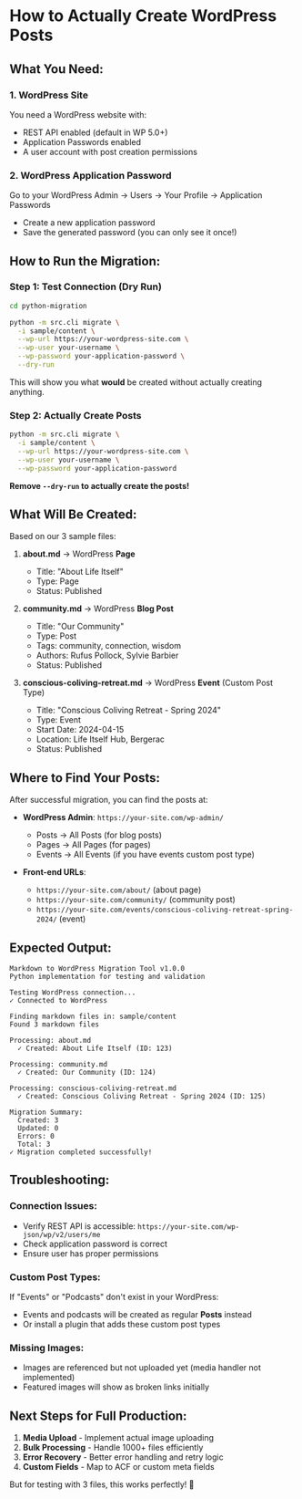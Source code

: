 # How to Actually Create WordPress Posts

## **What You Need:**

### 1. **WordPress Site**
You need a WordPress website with:
- REST API enabled (default in WP 5.0+)
- Application Passwords enabled
- A user account with post creation permissions

### 2. **WordPress Application Password**
Go to your WordPress Admin → Users → Your Profile → Application Passwords
- Create a new application password
- Save the generated password (you can only see it once!)

## **How to Run the Migration:**

### **Step 1: Test Connection (Dry Run)**
```bash
cd python-migration

python -m src.cli migrate \
  -i sample/content \
  --wp-url https://your-wordpress-site.com \
  --wp-user your-username \
  --wp-password your-application-password \
  --dry-run
```

This will show you what **would** be created without actually creating anything.

### **Step 2: Actually Create Posts**
```bash
python -m src.cli migrate \
  -i sample/content \
  --wp-url https://your-wordpress-site.com \
  --wp-user your-username \
  --wp-password your-application-password
```

**Remove `--dry-run` to actually create the posts!**

## **What Will Be Created:**

Based on our 3 sample files:

1. **about.md** → WordPress **Page**
   - Title: "About Life Itself"
   - Type: Page
   - Status: Published

2. **community.md** → WordPress **Blog Post**
   - Title: "Our Community"
   - Type: Post
   - Tags: community, connection, wisdom
   - Authors: Rufus Pollock, Sylvie Barbier
   - Status: Published

3. **conscious-coliving-retreat.md** → WordPress **Event** (Custom Post Type)
   - Title: "Conscious Coliving Retreat - Spring 2024"
   - Type: Event
   - Start Date: 2024-04-15
   - Location: Life Itself Hub, Bergerac
   - Status: Published

## **Where to Find Your Posts:**

After successful migration, you can find the posts at:

- **WordPress Admin**: `https://your-site.com/wp-admin/`
  - Posts → All Posts (for blog posts)
  - Pages → All Pages (for pages)
  - Events → All Events (if you have events custom post type)

- **Front-end URLs**:
  - `https://your-site.com/about/` (about page)
  - `https://your-site.com/community/` (community post)
  - `https://your-site.com/events/conscious-coliving-retreat-spring-2024/` (event)

## **Expected Output:**

```
Markdown to WordPress Migration Tool v1.0.0
Python implementation for testing and validation

Testing WordPress connection...
✓ Connected to WordPress

Finding markdown files in: sample/content
Found 3 markdown files

Processing: about.md
  ✓ Created: About Life Itself (ID: 123)

Processing: community.md
  ✓ Created: Our Community (ID: 124)

Processing: conscious-coliving-retreat.md
  ✓ Created: Conscious Coliving Retreat - Spring 2024 (ID: 125)

Migration Summary:
  Created: 3
  Updated: 0
  Errors: 0
  Total: 3
✓ Migration completed successfully!
```

## **Troubleshooting:**

### **Connection Issues:**
- Verify REST API is accessible: `https://your-site.com/wp-json/wp/v2/users/me`
- Check application password is correct
- Ensure user has proper permissions

### **Custom Post Types:**
If "Events" or "Podcasts" don't exist in your WordPress:
- Events and podcasts will be created as regular **Posts** instead
- Or install a plugin that adds these custom post types

### **Missing Images:**
- Images are referenced but not uploaded yet (media handler not implemented)
- Featured images will show as broken links initially

## **Next Steps for Full Production:**

1. **Media Upload** - Implement actual image uploading
2. **Bulk Processing** - Handle 1000+ files efficiently
3. **Error Recovery** - Better error handling and retry logic
4. **Custom Fields** - Map to ACF or custom meta fields

But for testing with 3 files, this works perfectly! 🎉

